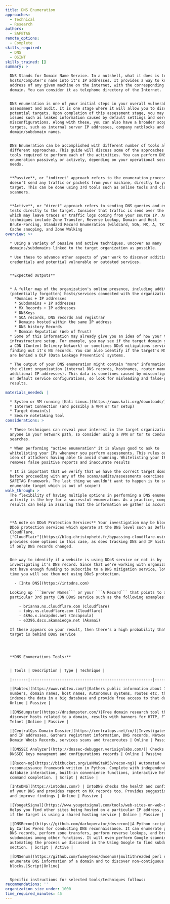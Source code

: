 ```yaml
---
title: DNS Enumeration
approaches:
  - Technical
  - Research
authors:
  - SAFETAG
remote_options:
  - Complete
skills_required:
  - DNS
  - OSINT
skills_trained: []
summary: >

  DNS Stands for Domain Name Service. In a nutshell, what it does is translate
  hosts/computer's name into it's IP addresses. It provides a way to know the IP
  address of any given machine on the internet, with the corresponding URL, or
  domain. You can consider it as telephone directory of the Internet.


  DNS enumeration is one of your initial steps in your overall vulnerability
  assessment and audit. It is one stage where it will allow you to discover more
  potential targets. Upon completion of this assessment stage, you may find
  issues such as leaked information caused by default settings and server
  misconfigurations. Along with these, you can also have a broader scope of
  targets, such as internal server IP addresses, company netblocks and
  domain/subdomain names.


  DNS Enumeration can be accomplished with different number of tools along with
  different approaches. This guide will discuss some of the approaches and the
  tools required to perform each of the activities. You can perform DNS
  enumeration passively or actively, depending on your operational security
  needs.


  **Passive**, or "indirect" approach refers to the enumeration process that
  doesn't send any traffic or packets from your machine, directly to your
  target. This can be done using 3rd tools such as online tools and cloud based
  scanners.


  **Active**, or "direct" approach refers to sending DNS queries and enumeration
  tests directly to the target. Consider that traffic is send over the target
  which may leave traces or traffic logs coming from your source IP. Active
  techniques include Zone Transfer, Reverse Lookup, Domain and Host
  Brute-Forcing, Standard Record Enumeration (wildcard, SOA, MX, A, TXT etc),
  Cache snooping, and Zone Walking
overview: >+

  * Using a variety of passive and active techniques, uncover as many
  domains/subdomains linked to the target organization as possible.

  * Use these to advance other aspects of your work to discover additional
  credentials and potential vulnerable or outdated services.


  **Expected Outputs**


  * A fuller map of the organization's online presence, including additional
  (potentially forgotten) hosts/services connected with the organization.
    *Domains + IP addresses
    * Subdomains + IP addresses
    * MX Records + IP addresses
    * DNSKeys
    * SOA records, DNS records and registrar
    * Domains hosted within the same IP address
    * DNS history Records
    * Domain Reputation (Web of Trust)
  * Some of this information may already give you an idea of how your target's
  infrastructure setup. For example, you may see if the target domain goes into
  a CDN (Content Delivery Network) or sometimes DDoS mitigations services by
  finding out it's NS records. You can also identify if the target's MX records
  are behind a DLP (Data Leakage Prevention) systems.

  * The output of your DNS enumeration might contain "more" information about
  the client organization (internal DNS records, hostnames, router names,
  additional IP addresses). This data is sometimes caused by misconfigured DNS
  or default service configurations, so look for misleading and false-positive
  results.

materials_needed: |

  * System or VM running [Kali Linux.](https://www.kali.org/downloads/)
  * Internet Connection (and possibly a VPN or tor setup)
  * Target domain(s)
  * Secure notetaking tool
considerations: >

  * These techniques can reveal your interest in the target organization to
  anyone in your network path, so consider using a VPN or tor to conduct
  searches.

  * When performing "active enumeration" it is always good to ask to
  whitelisting your IPs whenever you perform assessments. This rules out the
  idea of attackers having able to avoid shunning. Whitelisting your IPs also
  removes false positive reports and inaccurate results

  * It is important that we verify that we have the correct target domain(s)
  before proceeding with any of the scans/audits/assessments exercises within
  SAFETAG Framework. The last thing we wouldn't want to happen is to scan and
  enumerate target which is out of scope!)
walk_through: >
  The flexibility of having multiple options in performing a DNS enumeration
  activity is the key for a successful enumeration. As a practice, comparing
  results can help in assuring that the information we gather is accurate.



  **A note on DDoS Protection Services** Your investigation may be blocked by
  DDoS protection services which operate at the DNS level such as Deflect or
  CloudFlare.
  ["CloudFlair"](https://blog.christophetd.fr/bypassing-cloudflare-using-internet-wide-scan-data/)
  provides some options in this case, as does tracking DNS and IP history to see
  if only DNS records changed.


  One way to identify if a website is using DDoS service or not is by
  investigating it's DNS record. Since that we're working with organizations may
  not have enough funding to subscribe to a DNS mitigation service, lot's of
  time you will see them not using DDoS protection.

    - [Into DNS](https://intodns.com)

  Looking up ```Server Names``` or your ```A Record``` that points to a
  particular 3rd party CDN DDoS service such as the following examples:

      - brianna.ns.cloudflare.com (Cloudflare)
      - toby.ns.cloudflare.com (Cloudflare)
      - 4k9o.x.incapdns.net (Incapsula)
      - e3396.dscx.akamaiedge.net (Akamai)

  If these appears on your result, then there's a high probability that your
  target is behind DDoS service




  **DNS Enumerations Tools:**


  | Tools | Description | Type | Technique |

  |-------|------------------------------------------------------|------|------|

  |[Robtex](https://www.robtex.com/)|Gathers public information about IP
  numbers, domain names, host names, Autonomous systems, routes etc, then
  indexes the data in a big database and provide free access to that data |
  Online | Passive |

  |[DNSdumpster](https://dnsdumpster.com/)|Free domain research tool that can
  discover hosts related to a domain, results with banners for HTTP, FTP, SSH &
  Telnet |Online | Passive |

  |[CentralOps-Domain Dossier](https://centralops.net/co/)|Investigates domains
  and IP addresses. Gathers registrant information, DNS records, Network and
  Domain Whois Records, services scans and traceroutes | Online | Passive |

  |[DNSSEC Analyzer](http://dnssec-debugger.verisignlabs.com/)| Checks for
  DNSSEC keys managment and configurations records | Online | Passive |

  |[Recon-ng](https://bitbucket.org/LaNMaSteR53/recon-ng)| Automated web
  reconnaissance framework written in Python. Complete with independent modules,
  database interaction, built-in convenience functions, interactive help and
  command completion. | Script | Active |

  [IntoDNS](https://intodns.com/) | IntoDNS checks the health and configuration
  of your DNS and provides report on MX records too. Provides suggestions to fix
  and improve findings | Online | Passive |

  |[YougetSignal](https://www.yougetsignal.com/tools/web-sites-on-web-server/)|
  Helps you find other sites being hosted on a particular IP address, verifying
  if the target is using a shared hosting service | Online | Passive |

  |[DNSRecon](https://github.com/darkoperator/dnsrecon)|A Python script written
  by Carlos Perez for conducting DNS reconnaissance. It can enumerate general
  DNS records, perform zone transfers, perform reverse lookups, and brute-force
  subdomains among other functions. It will even perform Google scanning,
  automating the process we discussed in the Using Google to find subdomains
  section. | Script | Active |

  |[DNSenum](https://github.com/fwaeytens/dnsenum)|multithreaded perl script to
  enumerate DNS information of a domain and to discover non-contiguous ip
  blocks.|Script|Online|


  Specific instructions for selected tools/techniques follows:
recommendations: ''
organization_size_under: 1000
time_required_minutes: 45
---
```


